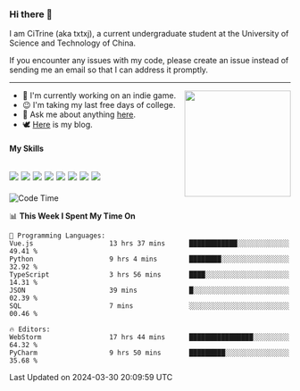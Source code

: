 ### Hi there 👋

I am CiTrine (aka txtxj), a current undergraduate student at the University of Science and Technology of China.

If you encounter any issues with my code, please create an issue instead of sending me an email so that I can address it promptly.

---

<img align="right" height="190" src="http://github-profile-summary-cards.vercel.app/api/cards/stats?username=txtxj&theme=vue">

- 🌱 I'm currently working on an indie game.
- 😉 I'm taking my last free days of college.
- 💬 Ask me about anything [here](https://github.com/txtxj/txtxj/issues).
- 🕊️ [Here](https://txtxj.top) is my blog.

#### My Skills

![](https://img.shields.io/badge/Unity-000000?logo=unity&logoColor=fff)
![](https://img.shields.io/badge/C%23-239120?logo=csharp&logoColor=fff)
![](https://img.shields.io/badge/Python-3e74a2?logo=python&logoColor=fff)
![](https://img.shields.io/badge/C++-65318e?logo=cplusplus&logoColor=fff)
![](https://img.shields.io/badge/C-5654a2?logo=c&logoColor=fff)
![](https://img.shields.io/badge/Vue-4FC08D?logo=vuedotjs&logoColor=fff)
![](https://img.shields.io/badge/Blender-f5792a?logo=blender&logoColor=fff)
![](https://img.shields.io/badge/MS%20SQL-cc2927?logo=microsoftsqlserver&logoColor=fff)
---

<!--START_SECTION:waka-->
![Code Time](http://img.shields.io/badge/Code%20Time-1%2C736%20hrs%204%20mins-blue)

📊 **This Week I Spent My Time On** 

```text
💬 Programming Languages: 
Vue.js                   13 hrs 37 mins      ████████████░░░░░░░░░░░░░   49.41 % 
Python                   9 hrs 4 mins        ████████░░░░░░░░░░░░░░░░░   32.92 % 
TypeScript               3 hrs 56 mins       ████░░░░░░░░░░░░░░░░░░░░░   14.31 % 
JSON                     39 mins             █░░░░░░░░░░░░░░░░░░░░░░░░   02.39 % 
SQL                      7 mins              ░░░░░░░░░░░░░░░░░░░░░░░░░   00.46 % 

🔥 Editors: 
WebStorm                 17 hrs 44 mins      ████████████████░░░░░░░░░   64.32 % 
PyCharm                  9 hrs 50 mins       █████████░░░░░░░░░░░░░░░░   35.68 % 
```


 Last Updated on 2024-03-30 20:09:59 UTC
<!--END_SECTION:waka-->
